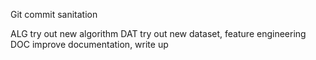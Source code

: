 Git commit sanitation

ALG try out new algorithm
DAT try out new dataset, feature engineering
DOC improve documentation, write up
